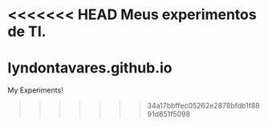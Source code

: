 <<<<<<< HEAD
Meus experimentos de TI.
=======
# lyndontavares.github.io

My Experiments!
>>>>>>> 34a17bbffec05262e2878bfdb1f8891d851f5098
